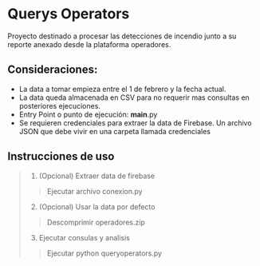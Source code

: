 # Querys Operators

Proyecto destinado a procesar las detecciones de incendio junto a su reporte anexado desde la plataforma operadores.

## Consideraciones:

- La data a tomar empieza entre el 1 de febrero y la fecha actual.
- La data queda almacenada en CSV para no requerir mas consultas en posteriores ejecuciones.
- Entry Point o punto de ejecución: __main__.py
- Se requieren credenciales para extraer la data de Firebase. Un archivo JSON que debe vivir en una carpeta llamada credenciales

## Instrucciones de uso

> 1.  (Opcional) Extraer data de firebase
>
> > Ejecutar archivo conexion.py
>
> 2.  (Opcional) Usar la data por defecto
>
> > Descomprimir operadores.zip
>
> 3.  Ejecutar consulas y analisis
>
> > Ejecutar python queryoperators.py
